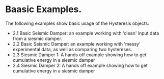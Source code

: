 <h1 align = "Left">Baasic Examples.</h1>


The following examples show basic usage of the Hysteresis objects:

* 2.1 Basic Seismic Damper: an example working with 'clean' input data from a siesmic damper.
* 2.2 Basic Seismic Damper: an example working with 'messy' experimental data, as well as comparing two hystereses.
* 2.3 Siesmic Damper 1: A hands off example showing how to get cumulative energy in a siesmic damper
* 2.4 Siesmic Damper 2: A hands off example showing how to get cumulative energy in a siesmic damper



